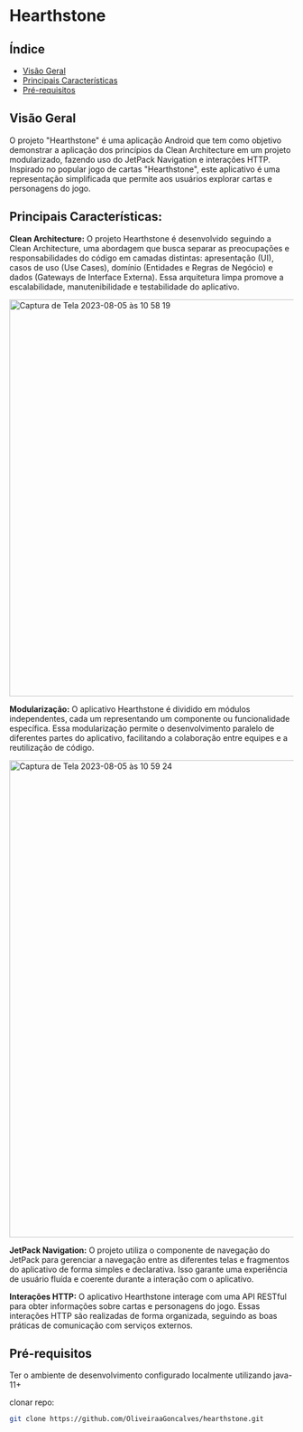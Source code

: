 # Hearthstone



## Índice

- [Visão Geral](#visão-geral)
- [Principais Características](#principais-características)
- [Pré-requisitos](#pré-requisitos)

## Visão Geral

O projeto "Hearthstone" é uma aplicação Android que tem como objetivo demonstrar a aplicação dos princípios da Clean Architecture em um projeto modularizado, fazendo uso do JetPack Navigation e interações HTTP. Inspirado no popular jogo de cartas "Hearthstone", este aplicativo é uma representação simplificada que permite aos usuários explorar cartas e personagens do jogo.

## Principais Características:

**Clean Architecture:** O projeto Hearthstone é desenvolvido seguindo a Clean Architecture, uma abordagem que busca separar as preocupações e responsabilidades do código em camadas distintas: apresentação (UI), casos de uso (Use Cases), domínio (Entidades e Regras de Negócio) e dados (Gateways de Interface Externa). Essa arquitetura limpa promove a escalabilidade, manutenibilidade e testabilidade do aplicativo.

<img width="702" alt="Captura de Tela 2023-08-05 às 10 58 19" src="https://github.com/OliveiraaGoncalves/hearthstone/assets/20058035/edbda2f2-c8d8-4517-872d-8c58a0e9d1c6">

**Modularização:** O aplicativo Hearthstone é dividido em módulos independentes, cada um representando um componente ou funcionalidade específica. Essa modularização permite o desenvolvimento paralelo de diferentes partes do aplicativo, facilitando a colaboração entre equipes e a reutilização de código.

<img width="844" alt="Captura de Tela 2023-08-05 às 10 59 24" src="https://github.com/OliveiraaGoncalves/hearthstone/assets/20058035/9597aa95-43ff-4bec-be39-44a95becae9f">

**JetPack Navigation:** O projeto utiliza o componente de navegação do JetPack para gerenciar a navegação entre as diferentes telas e fragmentos do aplicativo de forma simples e declarativa. Isso garante uma experiência de usuário fluída e coerente durante a interação com o aplicativo.

**Interações HTTP:** O aplicativo Hearthstone interage com uma API RESTful para obter informações sobre cartas e personagens do jogo. Essas interações HTTP são realizadas de forma organizada, seguindo as boas práticas de comunicação com serviços externos.

## Pré-requisitos

Ter o ambiente de desenvolvimento configurado localmente utilizando java-11+

clonar repo:

```bash
git clone https://github.com/OliveiraaGoncalves/hearthstone.git
